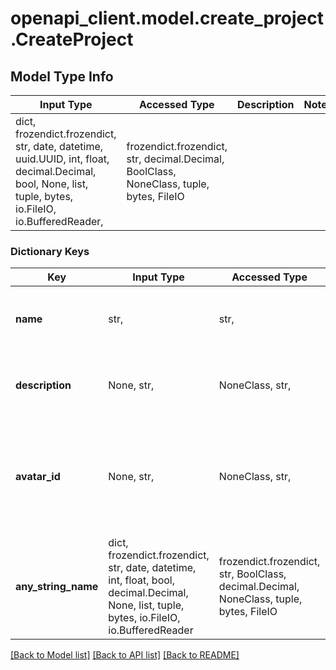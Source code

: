 # openapi_client.model.create_project.CreateProject

## Model Type Info
Input Type | Accessed Type | Description | Notes
------------ | ------------- | ------------- | -------------
dict, frozendict.frozendict, str, date, datetime, uuid.UUID, int, float, decimal.Decimal, bool, None, list, tuple, bytes, io.FileIO, io.BufferedReader,  | frozendict.frozendict, str, decimal.Decimal, BoolClass, NoneClass, tuple, bytes, FileIO |  | 

### Dictionary Keys
Key | Input Type | Accessed Type | Description | Notes
------------ | ------------- | ------------- | ------------- | -------------
**name** | str,  | str,  | Удобочитаемое имя проекта. Максимальная длина — 255 символов. | 
**description** | None, str,  | NoneClass, str,  | Описание проекта. Максимальная длина — 255 символов. | [optional] 
**avatar_id** | None, str,  | NoneClass, str,  | Идентификатор аватара пользователя. Описание методов работы с аватарами появится позднее. | [optional] 
**any_string_name** | dict, frozendict.frozendict, str, date, datetime, int, float, bool, decimal.Decimal, None, list, tuple, bytes, io.FileIO, io.BufferedReader | frozendict.frozendict, str, BoolClass, decimal.Decimal, NoneClass, tuple, bytes, FileIO | any string name can be used but the value must be the correct type | [optional]

[[Back to Model list]](../../README.md#documentation-for-models) [[Back to API list]](../../README.md#documentation-for-api-endpoints) [[Back to README]](../../README.md)

